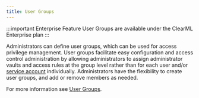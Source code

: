 ```yaml
---
title: User Groups
---
```


:::important Enterprise Feature
User Groups are available under the ClearML Enterprise plan
:::

Administrators can define user groups, which can be used for access privilege management. User groups facilitate easy 
configuration and access control administration by allowing administrators to assign administrator vaults and access 
rules at the group level rather than for each user and/or [service account](../webapp/webapp_profile.md#service-accounts) 
individually. Administrators have the flexibility to create user groups, and add or remove members as needed.

For more information see [User Groups](../webapp/webapp_profile.md#user-groups).